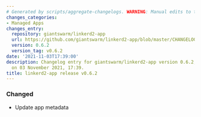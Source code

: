 ```yaml
---
# Generated by scripts/aggregate-changelogs. WARNING: Manual edits to this files will be overwritten.
changes_categories:
- Managed Apps
changes_entry:
  repository: giantswarm/linkerd2-app
  url: https://github.com/giantswarm/linkerd2-app/blob/master/CHANGELOG.md#062---2021-11-03
  version: 0.6.2
  version_tag: v0.6.2
date: '2021-11-03T17:39:00'
description: Changelog entry for giantswarm/linkerd2-app version 0.6.2, published
  on 03 November 2021, 17:39.
title: linkerd2-app release v0.6.2
---
```


### Changed
- Update app metadata
